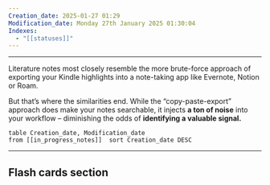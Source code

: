 ```yaml
---
Creation_date: 2025-01-27 01:29
Modification_date: Monday 27th January 2025 01:30:04
Indexes:
  - "[[statuses]]"
---
```


----

Literature notes most closely resemble the more brute-force approach of exporting your Kindle highlights into a note-taking app like Evernote, Notion or Roam.

But that’s where the similarities end. While the “copy-paste-export” approach does make your notes searchable, it injects **a ton of noise** into your workflow – diminishing the odds of **identifying a valuable signal.**

```dataview
table Creation_date, Modification_date
from [[in_progress_notes]]  sort Creation_date DESC
```























---
## Flash cards section
